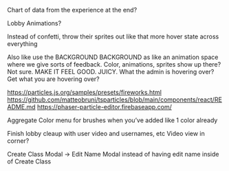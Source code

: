 Chart of data from the experience at the end?

Lobby Animations?

Instead of confetti, throw their sprites out like that
more hover state across everything

Also like use the BACKGROUND BACKGROUND as like an animation space where we give sorts of feedback. Color, animations, sprites show up there? Not sure. MAKE IT FEEL GOOD. JUICY. What the admin is hovering over? Get what you are hovering over? 

https://particles.js.org/samples/presets/fireworks.html
https://github.com/matteobruni/tsparticles/blob/main/components/react/README.md
https://phaser-particle-editor.firebaseapp.com/

Aggregate Color menu for brushes when you’ve added like 1 color already

Finish lobby cleaup with user video and usernames, etc
Video view in corner?

Create Class Modal -> Edit Name Modal instead of having edit name inside of Create Class